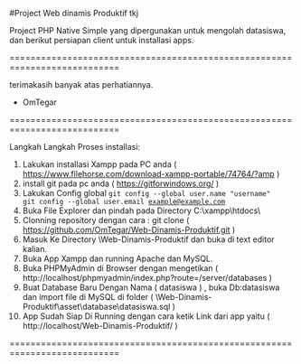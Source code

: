 #Project Web dinamis Produktif tkj

Project PHP Native Simple yang dipergunakan untuk mengolah datasiswa, dan berikut persiapan client untuk installasi apps. 

===========================================================================

terimakasih banyak atas perhatiannya.
- OmTegar 

===========================================================================

Langkah Langkah Proses installasi:

1. Lakukan installasi Xampp pada PC anda ( https://www.filehorse.com/download-xampp-portable/74764/?amp )
2. install git pada pc anda ( https://gitforwindows.org/ )
3. Lakukan Config global <code>git config --global user.name "username"
git config --global user.email example@example.com</code>
4. Buka File Explorer dan pindah pada Directory C:\xampp\htdocs\ 
5. Clonning repository dengan cara : git clone ( https://github.com/OmTegar/Web-Dinamis-Produktif.git )
6. Masuk Ke Directory \Web-Dinamis-Produktif dan buka di text editor kalian.
7. Buka App Xampp dan running Apache dan MySQL.
8. Buka PHPMyAdmin di Browser dengan mengetikan ( http://localhost/phpmyadmin/index.php?route=/server/databases ) 
9. Buat Database Baru Dengan Nama ( datasiswa ) , buka Db:datasiswa dan import file di MySQL di folder ( \Web-Dinamis-Produktif\asset\database\datasiswa.sql )
10. App Sudah Siap Di Running dengan cara ketik Link dari app yaitu ( http://localhost/Web-Dinamis-Produktif/ )

===========================================================================
